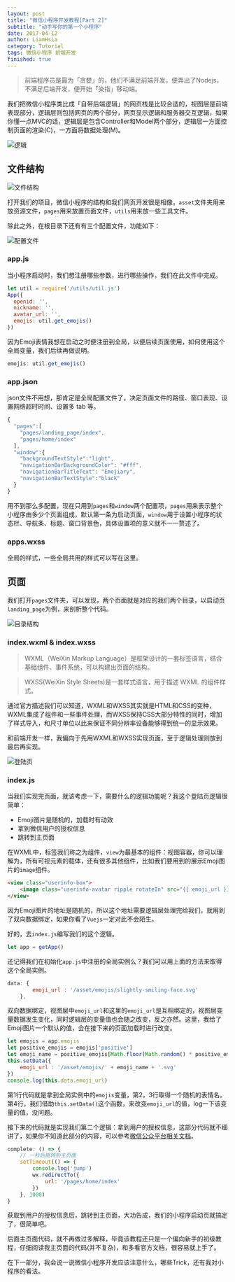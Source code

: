 ```yaml
---
layout: post
title: "微信小程序开发教程[Part 2]"
subtitle: "动手写你的第一个小程序"
date: 2017-04-12
author: LiamHsia
category: Tutorial
tags: 微信小程序 前端开发
finished: true
---
```

> 前端程序员是最为「贪婪」的，他们不满足前端开发，便弄出了Nodejs，不满足后端开发，便开始「染指」移动端。

我们把微信小程序类比成「自带后端逻辑」的网页栈是比较合适的，视图层是前端表现部分，逻辑层则包括网页的两个部分，网页显示逻辑和服务器交互逻辑，如果你懂一点MVC的话，逻辑层是包含Controller和Model两个部分，逻辑层一方面控制页面的渲染(C)，一方面将数据处理(M)。

![逻辑](http://ooyc2y4k2.bkt.clouddn.com/Sr38p)

## 文件结构

![文件结构](http://ooyc2y4k2.bkt.clouddn.com/NehEN)

打开我们的项目，微信小程序的结构和我们网页开发很是相像，`asset`文件夹用来放资源文件，`pages`用来放置页面文件，`utils`用来放一些工具文件。

除此之外，在根目录下还有有三个配置文件，功能如下：

![配置文件](http://ooyc2y4k2.bkt.clouddn.com/nhIuw)

### app.js
当小程序启动时，我们想注册哪些参数，进行哪些操作，我们在此文件中完成。
```javascript
let util = require('/utils/util.js')
App({
  openid: '',
  nickname: '',
  avatar_url: '',
  emojis: util.get_emojis()
})
```
因为Emoji表情我想在启动之时便注册到全局，以便后续页面使用，如何使用这个全局变量，我们后续再做说明。
```javascript
emojis: util.get_emojis()
```
### app.json

json文件不用想，那肯定是全局配置文件了，决定页面文件的路径、窗口表现、设置网络超时时间、设置多 tab 等。

```javascript
{
  "pages":[
    "pages/landing_page/index",
    "pages/home/index"
  ],
  "window":{
    "backgroundTextStyle":"light",
    "navigationBarBackgroundColor": "#fff",
    "navigationBarTitleText": "Emojiary",
    "navigationBarTextStyle":"black"
  }
}
```
用不到那么多配置，现在只用到`pages`和`window`两个配置项，`pages`用来表示整个小程序由多少个页面组成，默认第一条为启动页面，`window`用于设置小程序的状态栏、导航条、标题、窗口背景色，具体设置项的意义就不一一赘述了。

### apps.wxss

全局的样式，一些全局共用的样式可以写在这里。

## 页面
我们打开`pages`文件夹，可以发现，两个页面就是对应的我们两个目录，以启动页`landing_page`为例，来剖析整个代码。

![目录结构](http://ooyc2y4k2.bkt.clouddn.com/0F0VF)

### index.wxml & index.wxss

> WXML（WeiXin Markup Language）是框架设计的一套标签语言，结合基础组件、事件系统，可以构建出页面的结构。

>WXSS(WeiXin Style Sheets)是一套样式语言，用于描述 WXML 的组件样式。

通过官方描述我们可以知道，WXML和WXSS其实就是HTML和CSS的变种，WXML集成了组件和一些事件处理，而WXSS保持CSS大部分特性的同时，增加了样式导入，和尺寸单位以此来保证不同分辨率设备能够得到统一的显示效果。

和前端开发一样，我偏向于先用WXML和WXSS实现页面，至于逻辑处理则放到最后再实现。

![登陆页](http://ooyc2y4k2.bkt.clouddn.com/Dopi0)

### index.js
当我们实现完页面，就该考虑一下，需要什么的逻辑功能呢？我这个登陆页逻辑很简单：
- Emoji图片是随机的，加载时有动效
- 拿到微信用户的授权信息
- 跳转到主页面

在WXML中，标签我们称之为组件，`view`为最基本的组件：视图容器，你可以理解为，所有可视元素的载体，还有很多其他组件，比如我们要用到的展示Emoji图片的`image`组件。
```html
<view class="userinfo-box">
    <image class="userinfo-avatar ripple rotateIn" src="{{ emoji_url }}" background-size="cover"></image>
</view>
  ```
因为Emoji图片的地址是随机的，所以这个地址需要逻辑层处理完给我们，就用到了双向数据绑定，如果你看了`Vuejs`一定对此不会陌生。

好的，去`index.js`编写我们的这个逻辑。
```javascript
let app = getApp()
```
还记得我们在初始化`app.js`中注册的全局实例么？我们可以用上面的方法来取得这个全局实例。
```javascript
data: {
		emoji_url : '/asset/emojis/slightly-smiling-face.svg'
	},
```
双向数据绑定，视图层中`emoji_url`和这里的`emoji_url`是互相绑定的，视图层变量数据发生变化，同时逻辑层的变量值也会随之改变，反之亦然。这里，我给了Emoji图片一个默认的值，会在接下来的页面加载时进行改变。
```js
let emojis = app.emojis
let positive_emojis = emojis['positive']
let emoji_name = positive_emojis[Math.floor(Math.random() * positive_emojis.length)]
this.setData({
	emoji_url : '/asset/emojis/' + emoji_name + '.svg'
})
console.log(this.data.emoji_url)
```
第1行代码就是拿到全局实例中的`emojis`变量，第2，3行取得一个随机的表情名。第4行，我们借助`this.setData()`这个函数，来改变`emoji_url`的值，log一下该变量的值，没问题。

接下来的代码就是实现我们第二个逻辑：拿到用户的授权信息，这部分代码就不细讲了，如果你不知道此部分的内容，可以参考[微信公众平台相关文档](https://open.weixin.qq.com/cgi-bin/showdocument?action=dir_list&t=resource/res_list&verify=1&id=open1419316518&token=&lang=zh_CN)。

```js
complete: () => {
	// 一秒后跳转到主页面
	setTimeout(() => {
		console.log('jump')
		wx.redirectTo({
			url: '/pages/home/index'
		})
	}, 1000)
}                    
 ```
                    
获取到用户的授权信息后，跳转到主页面，大功告成，我们的小程序启动页就搞定了，很简单吧。

后面主页面代码，就不再做过多解释，毕竟该教程还只是一个偏向新手的初级教程，仔细阅读我主页面的代码(并不复杂)，和多看官方文档，很容易就上手了。

在下一部分，我会说一说微信小程序开发应该注意什么，哪些Trick，还有我对小程序的看法。